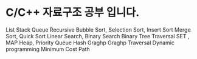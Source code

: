 # C/C++ 자료구조 공부 입니다.
List
Stack
Queue
Recursive
Bubble Sort, Selection Sort, Insert Sort
Merge Sort, Quick Sort
Linear Search, Binary Search
Binary Tree
Traversal
SET , MAP
Heap, Priority Queue
Hash
Graghp
Graghp Traversal
Dynamic programming
Minimum Cost Path
